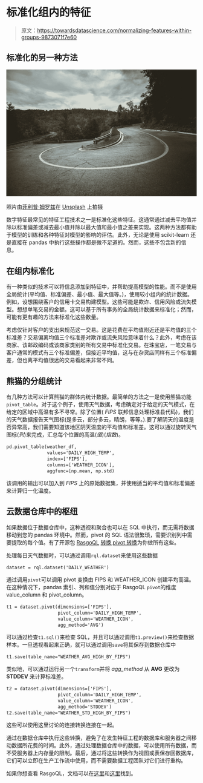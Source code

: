 # 标准化组内的特征

> 原文：<https://towardsdatascience.com/normalizing-features-within-groups-9873071f7e60>

## 标准化的另一种方法

![](img/8fc573f840079eedd07e69887ba3ca67.png)

照片由[菲利普·姆罗兹](https://unsplash.com/@mroz?utm_source=medium&utm_medium=referral)在 [Unsplash](https://unsplash.com?utm_source=medium&utm_medium=referral) 上拍摄

数字特征最常见的特征工程技术之一是标准化这些特征。这通常通过减去平均值并除以标准偏差或减去最小值并除以最大值和最小值之差来实现。这两种方法都有助于模型的训练和各种特征对模型的影响的评估。此外，无论是使用 scikit-learn 还是直接在 pandas 中执行这些操作都是微不足道的。然而，这些不包含新的信息。

## 在组内标准化

有一种类似的技术可以将信息添加到特征中，并帮助提高模型的性能。而不是使用全局统计(平均值、标准偏差、最小值、最大值等。)，使用较小组内的统计数据。例如，设想围绕客户的信用卡交易构建模型。这些可能是欺诈、信用风险或流失模型。想想单笔交易的金额。这可以基于所有事务的全局统计数据来标准化；然而，可能有更有趣的方法来标准化这些数量。

考虑仅针对客户的支出来规范这一交易。这是花费在平均值附近还是平均值的三个标准差？交易偏离均值三个标准差对欺诈或流失风险意味着什么？此外，考虑在该商家、该邮政编码或该商家类别的所有交易中标准化交易。在珠宝店，一笔交易与客户通常的模式有三个标准偏差，但接近平均值，这与在杂货店同样有三个标准偏差，但也离平均值很远的交易看起来非常不同。

## 熊猫的分组统计

有几种方法可以计算熊猫的群体内统计数据。最简单的方法之一是使用熊猫功能`pivot_table`。对于这个例子，使用天气数据，考虑确定对于给定的天气模式，在给定的区域中高温有多不寻常。除了位置( *FIPS* 联邦信息处理标准县代码)，我们的天气数据报告天气图标(是多云，部分多云，晴朗，等等。).要了解阴天的温度是否异常高，我们需要知道该地区阴天温度的平均值和标准差。这可以通过旋转天气图标(*列*)来完成，汇总每个位置的高温(*值*)(*指数*)。

```
pd.pivot_table(weather_df, 
               values='DAILY_HIGH_TEMP', 
               index=['FIPS'],
               columns=['WEATHER_ICON'],
               aggfunc=[np.mean, np.std)
```

该调用的输出可以加入到 *FIPS* 上的原始数据集，并使用适当的平均值和标准偏差来计算归一化温度。

## 云数据仓库中的枢纽

如果数据位于数据仓库中，这种透视和聚合也可以在 SQL 中执行，而无需将数据移动到您的 pandas 环境中。然而，pivot 的 SQL 语法很繁琐，需要识别列中需要提取的每个值。有了开源包 [RasgoQL](https://github.com/rasgointelligence/RasgoQL) [转换](https://docs.rasgoql.com/primitives/transform),[pivot 转换](https://docs.rasgoql.com/transforms/table-transforms/pivot)为你做所有这些。

处理每日天气数据时，可以通过调用`rql.dataset`来使用这些数据

```
dataset = rql.dataset('DAILY_WEATHER')
```

通过调用`pivot`可以调用 pivot 变换由 FIPS 和 WEATHER_ICON 创建平均高温。在这种情况下，pandas 索引、列和值分别对应于 RasgoQL `pivot`的维度 value_column 和 pivot_column。

```
t1 = dataset.pivot(dimensions=['FIPS'],
                   pivot_column='DAILY_HIGH_TEMP',
                   value_column='WEATHER_ICON',
                   agg_method='AVG')
```

可以通过检查`t1.sql()`来检查 SQL，并且可以通过调用`t1.preview()`来检查数据样本。一旦透视看起来正确，就可以通过调用`save`将其保存到数据仓库中

```
t1.save(table_name="WEATHER_AVG_HIGH_BY_FIPS")
```

类似地，可以通过运行另一个`transform`并将 *agg_method* 从 **AVG** 更改为 **STDDEV** 来计算标准差。

```
t2 = dataset.pivot(dimensions=['FIPS'],
                   pivot_column='DAILY_HIGH_TEMP',
                   value_column='WEATHER_ICON',
                   agg_method='STDDEV')
t2.save(table_name="WEATHER_STD_HIGH_BY_FIPS")
```

这些可以使用这里讨论的连接转换连接在一起。

通过在数据仓库中执行这些转换，避免了在发生特征工程的数据库和服务器之间移动数据所花费的时间。此外，通过处理数据仓库中的数据，可以使用所有数据，而不受服务器上内存量的限制。最后，通过将这些转换作为视图或表保存回数据库，它们可以立即在生产工作流中使用，而不需要数据工程团队对它们进行重构。

如果你想查看 RasgoQL，文档可以在[这里](https://docs.rasgoql.com/)和[这里](https://github.com/rasgointelligence/RasgoQL)找到。